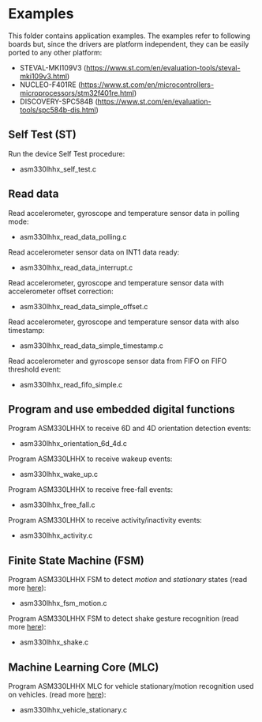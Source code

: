 # Examples

This folder contains application examples. The examples refer to following boards but, since the drivers are platform independent, they can be easily ported to any other platform:

- STEVAL-MKI109V3 (https://www.st.com/en/evaluation-tools/steval-mki109v3.html)
- NUCLEO-F401RE (https://www.st.com/en/microcontrollers-microprocessors/stm32f401re.html)
- DISCOVERY-SPC584B (https://www.st.com/en/evaluation-tools/spc584b-dis.html)

## Self Test (ST)

Run the device Self Test procedure:

  - asm330lhhx_self_test.c

## Read data

Read accelerometer, gyroscope and temperature sensor data in polling mode:

  - asm330lhhx_read_data_polling.c

Read accelerometer sensor data on INT1 data ready:

  - asm330lhhx_read_data_interrupt.c

Read accelerometer, gyroscope and temperature sensor data with accelerometer offset correction:

  - asm330lhhx_read_data_simple_offset.c

Read accelerometer, gyroscope and temperature sensor data with also timestamp:

  - asm330lhhx_read_data_simple_timestamp.c

Read accelerometer and gyroscope sensor data from FIFO on FIFO threshold event:

  - asm330lhhx_read_fifo_simple.c

## Program and use embedded digital functions

Program ASM330LHHX to receive 6D and 4D orientation detection events:

  - asm330lhhx_orientation_6d_4d.c

Program ASM330LHHX to receive wakeup events:

  - asm330lhhx_wake_up.c

Program ASM330LHHX to receive free-fall events:

  - asm330lhhx_free_fall.c

Program ASM330LHHX to receive activity/inactivity events:

  - asm330lhhx_activity.c

## Finite State Machine (FSM)

Program ASM330LHHX FSM to detect *motion* and *stationary* states (read more [here](https://github.com/STMicroelectronics/st-mems-finite-state-machine/blob/main/examples/motion_stationary_detection/asm330lhhx/README.md)):

  - asm330lhhx_fsm_motion.c

Program ASM330LHHX FSM to detect shake gesture recognition (read more [here](https://github.com/STMicroelectronics/st-mems-finite-state-machine/blob/main/examples/shake_detection/asm330lhhx/README.md)):

  - asm330lhhx_shake.c

## Machine Learning Core (MLC)

Program ASM330LHHX MLC for vehicle stationary/motion recognition used on vehicles. (read more [here](https://github.com/STMicroelectronics/st-mems-machine-learning-core/blob/main/examples/vehicle_stationary_detection/asm330lhhx/README.md)):

  - asm330lhhx_vehicle_stationary.c

